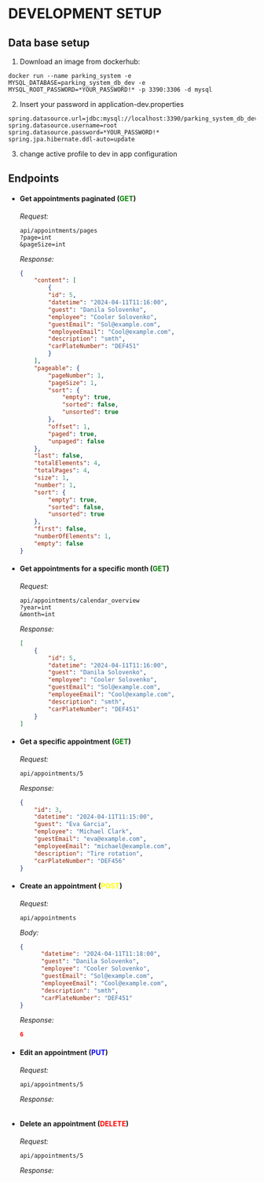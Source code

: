 # DEVELOPMENT SETUP

## Data base setup

1) Download an image from dockerhub:

`docker run --name parking_system -e MYSQL_DATABASE=parking_system_db_dev -e MYSQL_ROOT_PASSWORD=*YOUR_PASSWORD!* -p 3390:3306 -d mysql`

2) Insert your password in application-dev.properties

```properties
spring.datasource.url=jdbc:mysql://localhost:3390/parking_system_db_dev
spring.datasource.username=root
spring.datasource.password=*YOUR_PASSWORD!*
spring.jpa.hibernate.ddl-auto=update
```

3) change active profile to dev in app configuration

## Endpoints

- #### Get appointments paginated (<span style="color:green">GET</span>)
    *Request:*
    ```
    api/appointments/pages
    ?page=int
    &pageSize=int
    ```
    *Response:*
    ```json
    {
        "content": [
            {
            "id": 5,
            "datetime": "2024-04-11T11:16:00",
            "guest": "Danila Solovenko",
            "employee": "Cooler Solovenko",
            "guestEmail": "Sol@example.com",
            "employeeEmail": "Cool@example.com",
            "description": "smth",
            "carPlateNumber": "DEF451"
            }
        ],
        "pageable": {
            "pageNumber": 1,
            "pageSize": 1,
            "sort": {
                "empty": true,
                "sorted": false,
                "unsorted": true
            },
            "offset": 1,
            "paged": true,
            "unpaged": false
        },
        "last": false,
        "totalElements": 4,
        "totalPages": 4,
        "size": 1,
        "number": 1,
        "sort": {
            "empty": true,
            "sorted": false,
            "unsorted": true
        },
        "first": false,
        "numberOfElements": 1,
        "empty": false
    }
    ```

- #### Get appointments for a specific month (<span style="color:green">GET</span>)
    *Request:*
    ```
    api/appointments/calendar_overview
    ?year=int
    &month=int
    ```
    *Response:*
    ```json
    [
        {
            "id": 5,
            "datetime": "2024-04-11T11:16:00",
            "guest": "Danila Solovenko",
            "employee": "Cooler Solovenko",
            "guestEmail": "Sol@example.com",
            "employeeEmail": "Cool@example.com",
            "description": "smth",
            "carPlateNumber": "DEF451"
        }
    ]
    ```
  
- #### Get a specific appointment (<span style="color:green">GET</span>)
  *Request:*
    ```
    api/appointments/5
    ```
  *Response:*
    ```json
    {
        "id": 3,
        "datetime": "2024-04-11T11:15:00",
        "guest": "Eva Garcia",
        "employee": "Michael Clark",
        "guestEmail": "eva@example.com",
        "employeeEmail": "michael@example.com",
        "description": "Tire rotation",
        "carPlateNumber": "DEF456"
    }
    ```

- #### Create an appointment (<span style="color:yellow">POST</span>)
  *Request:*
    ```
    api/appointments
    ```
  *Body:*
  ```json
  {
        "datetime": "2024-04-11T11:18:00",
        "guest": "Danila Solovenko",
        "employee": "Cooler Solovenko",
        "guestEmail": "Sol@example.com",
        "employeeEmail": "Cool@example.com",
        "description": "smth",
        "carPlateNumber": "DEF451"
  }
  ```
  *Response:*
    ```json
    6
    ```
  
- #### Edit an appointment (<span style="color:blue">PUT</span>)
  *Request:*
    ```
    api/appointments/5
    ```
  *Response:*
    ```json
    
    ```

- #### Delete an appointment (<span style="color:red">DELETE</span>)
  *Request:*
    ```
    api/appointments/5
    ```
  *Response:*
    ```json
    
    ```